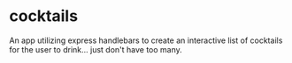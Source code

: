 # cocktails
An app utilizing express handlebars to create an interactive list of cocktails for the user to drink... just don't have too many.
